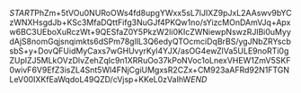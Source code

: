 $START$PhZm+5tVOu0NURoOWs4fd8upgYWxx5sL7lJIXZ9pJxL2AAswv9bYCzWNXHsgdJb+KSc3MfaDQttFifg3NuGJf4PKQw1no/sYizcMOnDAmVJq+Apxw6BC3UEboXuRczWt+9QESfaZ0Y5PkzW2li0KIcZWNiewpNswzRJlBi0uMyydAjS8nomGqjsnqimkts6dSPm78glIL3Q6edyQTOcmciDqBrBS/ygJNbZRYscbsbS+y+DovQFUidMyCaxs7wGHUvyrKyl4YJX/asOG4ewZlVa5ULE9noRTi0gZUplZJ5MLkOVzDlvZehZqIc9n1XRRuOo37kPoNVoc1oLnexVHEW1ZmV5SKF0wivF6V9EfZ3isZL4Snt5Wl4FNjCgiUMgxsR2CZx+CM923aAFRd92N1FTGNLeV00IXKfEaWqdoL49QZD/cVjsp+KKeL0zVaIhW$END$